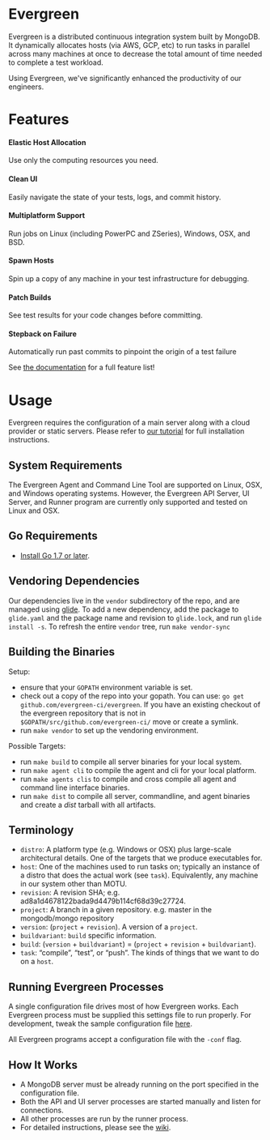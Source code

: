 # Evergreen
Evergreen is a distributed continuous integration system built by MongoDB.
It dynamically allocates hosts (via AWS, GCP, etc) to run tasks in parallel across many machines at once to decrease the total amount of time needed to complete a test workload.

Using Evergreen, we've significantly enhanced the productivity of our engineers.

# Features

#### Elastic Host Allocation
Use only the computing resources you need.

#### Clean UI
Easily navigate the state of your tests, logs, and commit history.

#### Multiplatform Support
Run jobs on Linux (including PowerPC and ZSeries), Windows, OSX, and BSD.

#### Spawn Hosts
Spin up a copy of any machine in your test infrastructure for debugging.

#### Patch Builds
See test results for your code changes before committing.

#### Stepback on Failure
Automatically run past commits to pinpoint the origin of a test failure

See [the documentation](https://github.com/evergreen-ci/evergreen/wiki) for a full feature list!

# Usage
Evergreen requires the configuration of a main server along with a cloud provider or static servers.
Please refer to [our tutorial](https://github.com/evergreen-ci/evergreen/wiki/Getting-Started) for full installation instructions.

## System Requirements
The Evergreen Agent and Command Line Tool are supported on Linux, OSX, and Windows operating systems.
However, the Evergreen API Server, UI Server, and Runner program are currently only supported and tested on Linux and OSX.

## Go Requirements
* [Install Go 1.7 or later](https://golang.org/dl/).

## Vendoring Dependencies
Our dependencies live in the `vendor` subdirectory of the repo, and
are managed using [glide](https://github.com/Masterminds/glide). To
add a new dependency, add the package to `glide.yaml` and the package
name and revision to `glide.lock`, and run `glide install -s`. To
refresh the entire `vendor` tree, run `make vendor-sync`

## Building the Binaries

Setup:

* ensure that your `GOPATH` environment variable is set.
* check out a copy of the repo into your gopath. You can use: `go get
  github.com/evergreen-ci/evergreen`. If you have an existing checkout
  of the evergreen repository that is not in
  `$GOPATH/src/github.com/evergreen-ci/` move or create a symlink.
* run `make vendor` to set up the vendoring environment.

Possible Targets:

* run `make build` to compile all server binaries for your local
  system.
* run `make agent cli` to compile the agent and cli for your local
  platform.
* run `make agents clis` to compile and cross compile all agent and
  command line interface binaries.
* run `make dist` to compile all server, commandline, and agent
  binaries and create a *dist* tarball with all artifacts.

## Terminology
* `distro`: A platform type (e.g. Windows or OSX) plus large-scale architectural details.  One of the targets that we produce executables for.
* `host`: One of the machines used to run tasks on; typically an instance of a distro that does the actual work (see `task`). Equivalently, any machine in our system other than MOTU.
* `revision`: A revision SHA; e.g. ad8a1d4678122bada9d4479b114cf68d39c27724.
* `project`: A branch in a given repository. e.g. master in the mongodb/mongo repository
* `version`: (`project` + `revision`).  A version of a `project`.
* `buildvariant`: `build` specific information.
* `build`: (`version` + `buildvariant`) = (`project` + `revision` + `buildvariant`).
* `task`: “compile”, “test”, or “push”.  The kinds of things that we want to do on a `host`.

## Running Evergreen Processes
A single configuration file drives most of how Evergreen works. Each Evergreen process must be supplied this settings file to run properly.
For development, tweak the sample configuration file [here](https://github.com/evergreen-ci/evergreen/blob/master/docs/evg_example_config.yml).

All Evergreen programs accept a configuration file with the `-conf` flag.

## How It Works
 * A MongoDB server must be already running on the port specified in the configuration file.
 * Both the API and UI server processes are started manually and listen for connections.
 * All other processes are run by the runner process.
 * For detailed instructions, please see the [wiki](https://github.com/evergreen-ci/evergreen/wiki).
